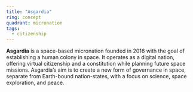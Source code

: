 ```yaml
---
title: "Asgardia"
ring: concept
quadrant: micronation
tags:
  - citizenship
---
```


**Asgardia** is a space-based micronation founded in 2016 with the goal of establishing a human colony in space. It operates as a digital nation, offering virtual citizenship and a constitution while planning future space missions. Asgardia’s aim is to create a new form of governance in space, separate from Earth-bound nation-states, with a focus on science, space exploration, and peace.
